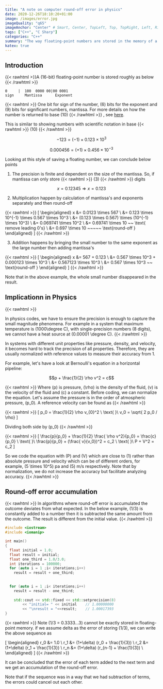 ```yaml
---
title: "A note on computer round-off error in physics"
date: 2020-12-26T18:10:20+01:00
image: /images/error.jpg
imageQuality: "q65"
imageAnchor: "Center" # Smart, Center, TopLeft, Top, TopRight, Left, Right, BottomLeft, Bottom, BottomRight.
tags: ["C++", "C Sharp"]
categories: "C++" 
summary: "The way floating-point numbers are stored in the memory of a computer can lead to unwanted errors. Here we have an overview of the basics of storing numbers and how they affect the outcome of physics programs."
katex: true
---
```

 
## Introduction

{{< rawhtml >}}A \(16-bit\) floating-point number is stored roughly as below {{< /rawhtml >}}

```
0     |  100  0000 00|00 0001
sign     Mantissa      Exponent
```
{{< rawhtml >}}
One bit for sign of the number, \(6\) bits for the exponent and \(9\) bits for significant numbers, mantissa.
For more details on how the number is returned to base \(10\) {{< /rawhtml >}} , see [here](https://en.wikibooks.org/wiki/A-level_Computing/AQA/Paper_2/Fundamentals_of_data_representation/Floating_point_numbers). 

This is similar to showing numbers with scientific notation in base {{< rawhtml >}} \(10\) {{< /rawhtml >}}

$$-123 = (-1) \times 0.123 \times 10^3 $$

$$0.000456 = (+1) \times 0.456 \times 10^{-3}$$

Looking at this style of saving a floating number, we can conclude below points

1. The precision is finite and dependent on the size of the mantissa. So, if mantissa can only store {{< rawhtml >}} \(3\) {{< /rawhtml >}} digits

$$x = 0.12345 \Rightarrow x = 0.123$$


2. Multiplication happen by calculation of mantissa's and exponents separately and then round-off

{{< rawhtml >}}
\[
\begin{aligned}
x &= 0.0123 \times 567  \\
  &= 0.123 \times 10^{-1} \times 0.567 \times 10^3  \\
  &= (0.123 \times 0.567) \times (10^{-1}  \times 10^3) \\ 
  &= 0.069741 \times 10^2     \\
  &= 0.69741 \times 10    ~~ \text{ remove leading 0's}  \\
  &= 0.697 \times 10    ~~~~~   \text{round-off } 
  \end{aligned}
\]
{{< /rawhtml >}}

3. Addition happens by bringing the small number to the same exponent as the large number then adding mantissa's

{{< rawhtml >}}
\[
\begin{aligned}
x &= 567 + 0.123 \\
  &= 0.567 \times 10^3 + 0.000123  \times 10^3 \\
  &= 0.567123 \times 10^3  \\
  &= 0.567 \times 10^3     ~~ \text{round-off }
\end{aligned}
\]
{{< /rawhtml >}}

Note that in the above example, the whole small number disappeared in the result.


## Implicationn in Physics

{{< rawhtml >}}

 In physics codes, we have to ensure the precision is enough to capture the small magnitude phenomena. For example in a system that maximum temperature is \(1000\degree C\), with single-precision numbers (8 digits), we cannot have a heat source at \(0.00001 \degree C\). 
 {{< /rawhtml >}}

In systems with different unit properties like pressure, density, and velocity, it becomes hard to track the precision of all properties. Therefore, they are usually normalized with reference values to measure their accuracy from 1. 

For example, let's have a look at Bernoulli's equation in a horizontal pipeline:

$$p + \frac{1}{2} \rho v^2 = c$$

{{< rawhtml >}}
Where \(p\) is pressure, \(\rho\) is the density of the fluid, \(v\) is the velocity of the fluid and \(c\) a constant. Before coding,  we can normalize the equation. Let's assume the pressure is in the order of atmospheric pressure, \(p_0\). A reference velocity can be found as
{{< /rawhtml >}}

{{< rawhtml >}}
\[
p_0 = \frac{1}{2} \rho v_{0}^2 \\ 
\text{ }\\
v_0 = \sqrt{ 2 p_0 / \rho}
\]

Dividing both side by \(p_0\)
{{< /rawhtml >}}

{{< rawhtml >}}
\[
\frac{p}{p_0} + \frac{1}{2} \frac{ \rho v^2}{p_0}  = \frac{c}{p_0}    \\
\text{ }\\
\frac{p}{p_0} + (\frac{ v}{v_0})^2 = c_2 \\
\text{ }\\
P + V^2 = c_2
\]

So we code the equation with \(P\) and \(V\) which are close to \(1\) rather than absolute pressure and velocity which can be of different orders, for example, \(5 \times 10^5\) pa and \(5\) m/s respectively. Note that by normalization, we do not increase the accuracy but facilitate analyzing accuracy. 
{{< /rawhtml >}}


## Round-off error accumulation

{{< rawhtml >}}
In algorithms where round-off error is accumulated the outcome deviates from what expected. In the below example, \(1/3\) is constantly added to a number then it is subtracted the same amount from the outcome. The result is different from the initial value. 
{{< /rawhtml >}}

```cpp
#include <iostream>
#include <iomanip>

int main()
{
  float initial = 1.0;
  float result = initial;
  float one_third = 1.0/3.0;
  int iterations = 100000;  
  for (auto i = 1 ;i< iterations;i++)
    result = result + one_third;
  
           
  for (auto i = 1 ;i< iterations;i++)
    result = result - one_third;
    
    std::cout << std::fixed << std::setprecision(8) 
        << "initial= " << initial    // 1.00000000
        << "\nresult = "<<result;    // 1.00017393 
}

```
{{< rawhtml >}}
Note \(1/3 = 0.3333...3\) cannot be exactly stored in floating-point memory. if we assume delta as the error of storing \(1/3\), we can write the above sequence as


\[
\begin{aligned}
r_0 &= 1.0 \\
r_1 &= (1+\delta) (r_0 + \frac{1}{3}) \\
r_2 &= (1+\delta) (r_1 + \frac{1}{3}) \\
r_n &= (1+\delta) (r_{n-1} + \frac{1}{3}) \\
\end{aligned}
\]
{{< /rawhtml >}}

It can be concluded that the error of each term added to the next term and we get an accumulation of the round-off error.

Note that if the sequence was in a way that we had subtraction of terms, the errors could cancel out each other.

